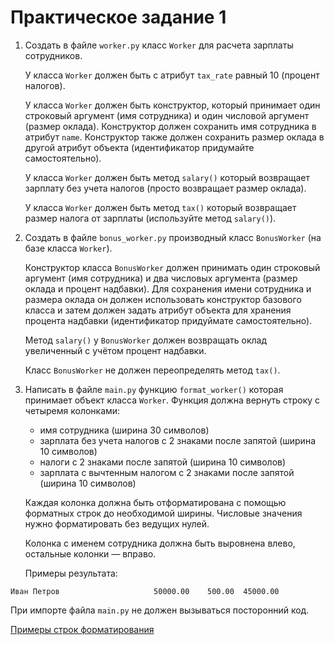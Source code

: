 # Практическое задание 1

1. Создать в файле `worker.py` класс `Worker` для расчета зарплаты сотрудников.

   У класса `Worker` должен быть с атрибут `tax_rate` равный 10 (процент налогов).

   У класса `Worker` должен быть конструктор, который принимает один строковый аргумент (имя сотрудника) и один числовой аргумент (размер оклада). Конструктор должен сохранить имя сотрудника в атрибут `name`. Конструктор также должен сохранить размер оклада в другой атрибут объекта (идентификатор придумайте самостоятельно).

   У класса `Worker` должен быть метод `salary()` который возвращает зарплату без учета налогов (просто возвращает размер оклада).

   У класса `Worker` должен быть метод `tax()` который возвращает размер налога от зарплаты (используйте метод `salary()`).

2. Создать в файле `bonus_worker.py` производный класс `BonusWorker` (на базе класса `Worker`).

   Конструктор класса `BonusWorker` должен принимать один строковый аргумент (имя сотрудника) и два числовых аргумента (размер оклада и процент надбавки). Для сохранения имени сотрудника и размера оклада он должен использовать конструктор базового класса и затем должен задать атрибут объекта для хранения процента надбавки (идентификатор придуймате самостоятельно).

   Метод `salary()` у `BonusWorker` должен возвращать оклад увеличенный с учётом процент надбавки.

   Класс `BonusWorker` не должен переопределять метод `tax()`.

3. Написать в файле `main.py` функцию `format_worker()` которая принимает объект класса `Worker`. Функция должна вернуть строку с четыремя колонками:

   * имя сотрудника (ширина 30 символов)
   * зарплата без учета налогов с 2 знаками после запятой (ширина 10 символов)
   * налоги с 2 знаками после запятой (ширина 10 символов)
   * зарплата с вычтенным налогом с 2 знаками после запятой (ширина 10 символов)

   Каждая колонка должна быть отформатирована с помощью форматных строк до необходимой ширины. Числовые значения нужно форматировать без ведущих нулей.

   Колонка с именем сотрудника должна быть выровнена влево, остальные колонки — вправо.

   Примеры результата:

```
Иван Петров                     50000.00    500.00  45000.00
```

   При импорте файла `main.py` не должен вызываться посторонний код.

[Примеры строк форматирования](https://pyformat.info/)
